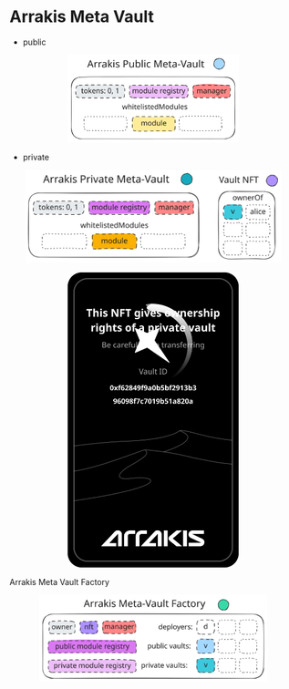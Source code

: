 # Arrakis Meta Vault

- public
<p align="center">
<img src="../../../img/public-meta-vault.svg" alt="nft" width="300"/>
</p>

- private

<p align="center">
<img src="../../../img/private-meta-vault.svg" alt="nft" width="450"/>
</p>

<p align="center">
<img src="../../../img/private-vault-nft.svg" alt="nft" width="300"/>
</p>

Arrakis Meta Vault Factory

<p align="center">
<img src="../../../img/meta-vault-factory.svg" alt="nft" width="400"/>
</p>
